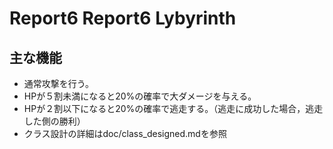 # Report6 Report6 Lybyrinth

## 主な機能
- 通常攻撃を行う。
- HPが５割未満になると20%の確率で大ダメージを与える。
- HPが２割以下になると20%の確率で逃走する。（逃走に成功した場合，逃走した側の勝利）
- クラス設計の詳細はdoc/class_designed.mdを参照
